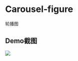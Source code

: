 # Carousel-figure
轮播图  
## Demo截图
![](https://github.com/didiaodeneishuang/Carousel-figure.git/Carousel-figure/demo（轮播图）.jpg)
